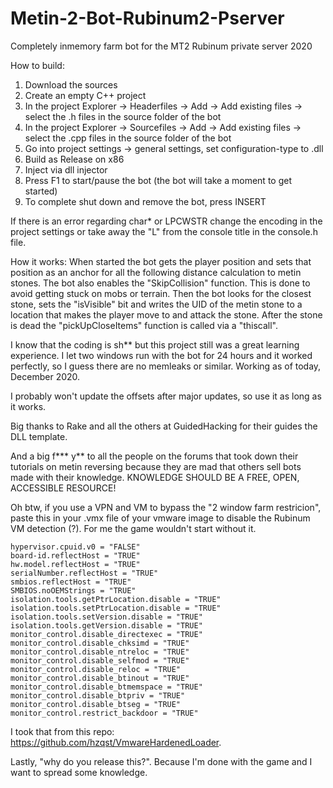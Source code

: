 # Metin-2-Bot-Rubinum2-Pserver

Completely inmemory farm bot for the MT2 Rubinum private server 2020

How to build:
1. Download the sources
2. Create an empty C++ project
3. In the project Explorer -> Headerfiles -> Add -> Add existing files -> select the .h files in the source folder of the bot
4. In the project Explorer -> Sourcefiles -> Add -> Add existing files -> select the .cpp files in the source folder of the bot
5. Go into project settings -> general settings, set configuration-type to .dll
5. Build as Release on x86
2. Inject via dll injector
3. Press F1 to start/pause the bot (the bot will take a moment to get started)
4. To complete shut down and remove the bot, press INSERT

If there is an error regarding char* or LPCWSTR change the encoding in the project settings or take away the "L" from the
console title in the console.h file.

How it works:
When started the bot gets the player position and sets that position as an anchor for all the
following distance calculation to metin stones. The bot also enables the "SkipCollision" function.
This is done to avoid getting stuck on mobs or terrain. Then the bot looks for the closest stone, sets the
"isVisible" bit and writes the UID of the metin stone to a location that makes the player move to
and attack the stone. After the stone is dead the "pickUpCloseItems" function is called via a "thiscall".

I know that the coding is sh** but this project still was a great learning experience.
I let two windows run with the bot for 24 hours and it worked perfectly, so I guess there are no memleaks or similar.
Working as of today, December 2020.

I probably won't update the offsets after major updates, so use it as long as it works.

Big thanks to Rake and all the others at GuidedHacking for their guides the DLL template.

And a big f*** y** to all the people on the forums that took down their tutorials on metin reversing because they
are mad that others sell bots made with their knowledge. KNOWLEDGE SHOULD BE A FREE, OPEN, ACCESSIBLE RESOURCE!

Oh btw, if you use a VPN and VM to bypass the "2 window farm restricion", paste this in your .vmx file of your vmware image to 
disable the Rubinum VM detection (?). For me the game wouldn't start without it.

```
hypervisor.cpuid.v0 = "FALSE"
board-id.reflectHost = "TRUE"
hw.model.reflectHost = "TRUE"
serialNumber.reflectHost = "TRUE"
smbios.reflectHost = "TRUE"
SMBIOS.noOEMStrings = "TRUE"
isolation.tools.getPtrLocation.disable = "TRUE"
isolation.tools.setPtrLocation.disable = "TRUE"
isolation.tools.setVersion.disable = "TRUE"
isolation.tools.getVersion.disable = "TRUE"
monitor_control.disable_directexec = "TRUE"
monitor_control.disable_chksimd = "TRUE"
monitor_control.disable_ntreloc = "TRUE"
monitor_control.disable_selfmod = "TRUE"
monitor_control.disable_reloc = "TRUE"
monitor_control.disable_btinout = "TRUE"
monitor_control.disable_btmemspace = "TRUE"
monitor_control.disable_btpriv = "TRUE"
monitor_control.disable_btseg = "TRUE"
monitor_control.restrict_backdoor = "TRUE"
```

I took that from this repo: https://github.com/hzqst/VmwareHardenedLoader.

Lastly, "why do you release this?".
Because I'm done with the game and I want to spread some knowledge.
